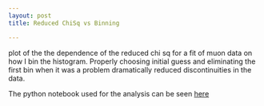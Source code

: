 ```yaml
---
layout: post
title: Reduced ChiSq vs Binning

---
```

plot of the the dependence of the reduced chi sq for a fit of muon data on how I bin the histogram. Properly choosing initial guess and eliminating the first bin when it was a problem dramatically reduced discontinuities in the data.

The python notebook used for the analysis can be seen [here](/Muon_Analysis.html)
      <div class="plotdiv" id="d22f30b2-43bb-4543-b732-7d387f2d017e"></div>
             <script type="text/javascript">
                 Bokeh.$(function() {
                 var all_models = [{"type": "Grid", "attributes": {"doc": "c4ad9999-1f37-4aef-939d-8ae4d0ccb175", "dimension": 0, "ticker": {"type": "BasicTicker", "id": "f966a68c-2a48-4de2-9055-d745ec2182d7"}, "plot": {"type": "Plot", "id": "25a35608-0709-4976-ad05-44312ebbe954"}, "grid_line_width": {"value": 1}, "grid_line_color": {"value": "white"}, "id": "6fe2ae0f-e7ff-439c-92b4-9e7e8a9f6d6d", "tags": []}, "id": "6fe2ae0f-e7ff-439c-92b4-9e7e8a9f6d6d"}, {"type": "ToolEvents", "attributes": {"tags": [], "geometries": [], "doc": "c4ad9999-1f37-4aef-939d-8ae4d0ccb175", "id": "56cf1a70-4b53-4ddd-81e5-f9704fee8cf8"}, "id": "56cf1a70-4b53-4ddd-81e5-f9704fee8cf8"}, {"type": "PlotContext", "attributes": {"tags": [], "children": [{"type": "Plot", "id": "25a35608-0709-4976-ad05-44312ebbe954"}], "doc": "c4ad9999-1f37-4aef-939d-8ae4d0ccb175", "id": "66878439-40e0-4541-aa46-da3436d88fc9"}, "id": "66878439-40e0-4541-aa46-da3436d88fc9"}, {"type": "GlyphRenderer", "attributes": {"nonselection_glyph": null, "selection_glyph": null, "glyph": {"type": "X", "id": "740d505d-b113-4aa9-af2c-ecc589d5da04"}, "tags": [], "doc": "c4ad9999-1f37-4aef-939d-8ae4d0ccb175", "data_source": {"type": "ColumnDataSource", "id": "99879399-5424-4db5-ac64-c77dbfe16194"}, "id": "802230a7-d2b4-443a-a832-ef0c33b1b13f"}, "id": "802230a7-d2b4-443a-a832-ef0c33b1b13f"}, {"type": "Grid", "attributes": {"doc": "c4ad9999-1f37-4aef-939d-8ae4d0ccb175", "dimension": 1, "ticker": {"type": "BasicTicker", "id": "cace7a4d-e396-4967-b789-810f9410e3cf"}, "plot": {"type": "Plot", "id": "25a35608-0709-4976-ad05-44312ebbe954"}, "grid_line_width": {"value": 1}, "grid_line_color": {"value": "white"}, "id": "d9f1d7f4-88a1-4e63-ae02-f03228eb335b", "tags": []}, "id": "d9f1d7f4-88a1-4e63-ae02-f03228eb335b"}, {"type": "BasicTickFormatter", "attributes": {"doc": "c4ad9999-1f37-4aef-939d-8ae4d0ccb175", "id": "947a3938-0afc-481a-8d27-7bb74de8fade", "tags": []}, "id": "947a3938-0afc-481a-8d27-7bb74de8fade"}, {"type": "BasicTickFormatter", "attributes": {"doc": "c4ad9999-1f37-4aef-939d-8ae4d0ccb175", "id": "4761e9a1-42c8-42aa-8556-b08938f041bf", "tags": []}, "id": "4761e9a1-42c8-42aa-8556-b08938f041bf"}, {"type": "GlyphRenderer", "attributes": {"nonselection_glyph": null, "selection_glyph": null, "glyph": {"type": "Circle", "id": "8a67b7f7-f5f4-44f7-a66b-0cc5643e94e2"}, "tags": [], "doc": "c4ad9999-1f37-4aef-939d-8ae4d0ccb175", "data_source": {"type": "ColumnDataSource", "id": "115c60fe-93a1-40d6-acad-714bc78c0b6d"}, "id": "d58ef2c1-317f-47b6-acae-49697b70c2d9"}, "id": "d58ef2c1-317f-47b6-acae-49697b70c2d9"}, {"type": "DataRange1d", "attributes": {"callback": null, "tags": [], "renderers": [], "names": [], "doc": "c4ad9999-1f37-4aef-939d-8ae4d0ccb175", "id": "ac485abc-14b0-4aec-a378-beedfd02e690"}, "id": "ac485abc-14b0-4aec-a378-beedfd02e690"}, {"type": "BasicTicker", "attributes": {"mantissas": [2, 5, 10], "tags": [], "doc": "c4ad9999-1f37-4aef-939d-8ae4d0ccb175", "id": "cace7a4d-e396-4967-b789-810f9410e3cf"}, "id": "cace7a4d-e396-4967-b789-810f9410e3cf"}, {"type": "BoxZoomTool", "attributes": {"tags": [], "plot": {"type": "Plot", "id": "25a35608-0709-4976-ad05-44312ebbe954"}, "doc": "c4ad9999-1f37-4aef-939d-8ae4d0ccb175", "dimensions": ["width", "height"], "id": "452b662c-24f9-47e2-81bd-da71a38a128b"}, "id": "452b662c-24f9-47e2-81bd-da71a38a128b"}, {"type": "DataRange1d", "attributes": {"callback": null, "tags": [], "renderers": [], "names": [], "doc": "c4ad9999-1f37-4aef-939d-8ae4d0ccb175", "id": "5667730b-2c22-4e64-8f9f-34bfaf048908"}, "id": "5667730b-2c22-4e64-8f9f-34bfaf048908"}, {"type": "LinearAxis", "attributes": {"axis_label_text_font_size": {"value": "11.000000pt"}, "ticker": {"type": "BasicTicker", "id": "cace7a4d-e396-4967-b789-810f9410e3cf"}, "axis_label_text_font": "sans-serif", "id": "2d58bcd5-a525-45c2-b289-0e9642d1d91d", "axis_label": "Reduced ChiSq", "major_label_text_font": "sans-serif", "plot": {"type": "Plot", "id": "25a35608-0709-4976-ad05-44312ebbe954"}, "doc": "c4ad9999-1f37-4aef-939d-8ae4d0ccb175", "formatter": {"type": "BasicTickFormatter", "id": "4761e9a1-42c8-42aa-8556-b08938f041bf"}, "axis_label_text_font_style": "normal", "major_label_text_font_style": "normal", "major_label_text_font_size": {"value": "10.000000pt"}, "tags": []}, "id": "2d58bcd5-a525-45c2-b289-0e9642d1d91d"}, {"type": "HelpTool", "attributes": {"tags": [], "plot": {"type": "Plot", "id": "25a35608-0709-4976-ad05-44312ebbe954"}, "doc": "c4ad9999-1f37-4aef-939d-8ae4d0ccb175", "id": "54e5aa48-7813-4773-92e7-7ecf8d1e40bd"}, "id": "54e5aa48-7813-4773-92e7-7ecf8d1e40bd"}, {"type": "ColumnDataSource", "attributes": {"doc": "c4ad9999-1f37-4aef-939d-8ae4d0ccb175", "column_names": ["Series 0", "Series 1"], "data": {"Series 0": [10.0, 11.0, 12.0, 13.0, 14.0, 15.0, 16.0, 17.0, 18.0, 19.0, 20.0, 21.0, 22.0, 23.0, 24.0, 25.0, 26.0, 27.0, 28.0, 29.0, 30.0, 31.0, 32.0, 33.0, 34.0, 35.0, 36.0, 37.0, 38.0, 39.0, 40.0, 41.0, 42.0, 43.0, 44.0, 45.0, 46.0, 47.0, 48.0, 49.0, 50.0, 51.0, 52.0, 53.0, 54.0, 55.0, 56.0, 57.0, 58.0, 59.0, 60.0, 61.0, 62.0, 63.0, 64.0, 65.0, 66.0, 67.0, 68.0, 69.0, 70.0, 71.0, 72.0, 73.0, 74.0, 75.0, 76.0, 77.0, 78.0, 79.0, 80.0, 81.0, 82.0, 83.0, 84.0, 85.0, 86.0, 87.0, 88.0, 89.0, 90.0, 91.0, 92.0, 93.0, 94.0, 95.0, 96.0, 97.0, 98.0, 99.0, 100.0, 101.0, 102.0, 103.0, 104.0, 105.0, 106.0, 107.0, 108.0, 109.0, 110.0, 111.0, 112.0, 113.0, 114.0, 115.0, 116.0, 117.0, 118.0, 119.0, 120.0, 121.0, 122.0, 123.0, 124.0, 125.0, 126.0, 127.0, 128.0, 129.0, 130.0, 131.0, 132.0, 133.0, 134.0, 135.0, 136.0, 137.0, 138.0, 139.0, 140.0, 141.0, 142.0, 143.0, 144.0, 145.0, 146.0, 147.0, 148.0, 149.0, 150.0, 151.0, 152.0, 153.0, 154.0, 155.0, 156.0, 157.0, 158.0, 159.0, 160.0, 161.0, 162.0, 163.0, 164.0, 165.0, 166.0, 167.0, 168.0, 169.0, 170.0, 171.0, 172.0, 173.0, 174.0, 175.0, 176.0, 177.0, 178.0, 179.0, 180.0, 181.0, 182.0, 183.0, 184.0, 185.0, 186.0, 187.0, 188.0, 189.0, 190.0, 191.0, 192.0, 193.0, 194.0, 195.0, 196.0, 197.0, 198.0, 199.0], "Series 1": [0.6707162899434128, 0.6420911553362976, 1.0072989698972563, 0.46521783096327457, 1.214144560803673, 0.24435832371238544, 0.6486158461415154, 0.4904201786800336, 0.7373861865072528, 0.8183766703822786, 0.5034992751569503, 0.7026246852006961, 0.4583349978452418, 0.3926965241335245, 0.7106952786322788, 0.6066729776858347, 0.7140055403796272, 0.3629286963292504, 0.8917167650785024, 0.7548963703535514, 0.4906106178308163, 0.6167756332682514, 0.4866785790305167, 0.6493535568608262, 0.41106732993739287, 0.7048912324374853, 0.6132631661923358, 0.5858454859416532, 0.7390909861673558, 0.488668453423405, 0.5368847116094584, 0.7072774126744226, 0.6743416302936872, 0.6276533278026556, 0.5878580543803562, 0.664890641427225, 0.5754482771994989, 0.7419459947638409, 0.6689625673075906, 0.7378287641912524, 0.8272204776063424, 0.60997118045647, 0.6461816940711882, 0.6568817253275057, 0.874336495095926, 0.7102636740645774, 0.8528174133913162, 0.7599748417469064, 0.7036151515244143, 0.8069166692284208, 0.8154686616769306, 0.7452586878775274, 0.8557911937960145, 0.6210413087173489, 1.2190666624009965, 0.5599294149729985, 0.9136322775218562, 0.7099471175142563, 0.7266300595258164, 0.7967950556512394, 1.0127020457093772, 0.7524766476617026, 0.7060890498418311, 0.7714856250318644, 1.0451421223323007, 0.7299493153156438, 0.9238136794451626, 0.7459242811324331, 0.8531583090704791, 0.7855176820396604, 0.9656784354345997, 0.8384373375784601, 0.9902950049365933, 0.8842357770656699, 0.8239488415268446, 1.0294536494512063, 0.9361369497755252, 1.0450722555967709, 1.1563330625732415, 0.6203708816437019, 0.9135024476225296, 0.7730875924688377, 0.9886392890443175, 1.0271209367867415, 0.9196559642604655, 0.9949010252171251, 0.9628817337223756, 1.0469561267968335, 0.9612605018784581, 0.795835377057134, 0.8191250620883993, 0.808626767461526, 1.0262500276048478, 0.7162303081372736, 0.8227084700453906, 1.1427294405304977, 0.9576876616508507, 1.2794397879761878, 0.9264244458114683, 0.9162384448744382, 0.8642075743504682, 0.8358269766642258, 1.015788535971304, 1.0556260208426638, 0.8787679372507365, 0.9707516811629395, 1.2533893179220785, 0.9378490795498865, 1.0820950817676178, 0.8539976122988894, 1.1155340887523197, 1.0661285762048691, 1.039798721235717, 0.9146177966763683, 0.8304145285883607, 0.846864182833651, 0.9414845847871317, 0.7570388137192835, 1.19167742494887, 0.9403615319991916, 0.8198308680472488, 1.1071289494179153, 1.259118519363661, 1.1694681017188597, 1.024529881938658, 1.1771923400658415, 0.934408998829814, 1.22006689984726, 0.9953939527805353, 1.0323112468983076, 1.1641286720081414, 0.9332843827448908, 0.8431588308236049, 0.8292725075567096, 0.8552991262844042, 0.940670693963178, 1.0656400784250455, 1.0411919148911752, 1.132870218804027, 1.240910200025388, 1.05567312677552, 1.0122476630387247, 1.168308572826784, 1.0705670211465559, 1.2059312750801257, 1.5653221643508828, 1.0012501308605037, 1.0643184196528372, 1.0728068344780017, 0.9946289130098344, 1.2885450416174598, 0.8814657888519353, 1.0393111908722674, 0.9961136118150369, 0.9591326104928439, 1.1079714171592725, 0.902138646675907, 0.8193469670454342, 1.1569786929484227, 1.0181642595937574, 1.126563627323591, 1.0072087178143148, 0.9945450232545981, 1.2046218219724194, 1.2099804685037012, 1.1219114265338, 1.0442794158081175, 1.2606999312036962, 1.2119429046313575, 1.245169846791505, 1.1821539821758758, 1.1402845862392232, 1.3160957124504185, 1.2393780588623933, 1.258551649734338, 1.311241654658646, 1.2996062016851193, 1.164496382195483, 1.336107101137325, 1.2032447538189173, 1.08380074356766, 1.2368308234461842, 1.2039039162928036, 1.0024985537319502, 1.1225497957456074, 0.9659632770399929, 1.1268786746050503, 1.106057561498524, 1.0058729204838113, 0.9884459266830264]}, "tags": [], "callback": null, "selected": {"1d": {"indices": []}, "2d": {"indices": []}, "0d": {"indices": [], "flag": false}}, "id": "115c60fe-93a1-40d6-acad-714bc78c0b6d"}, "id": "115c60fe-93a1-40d6-acad-714bc78c0b6d"}, {"type": "LinearAxis", "attributes": {"axis_label_text_font_size": {"value": "11.000000pt"}, "ticker": {"type": "BasicTicker", "id": "f966a68c-2a48-4de2-9055-d745ec2182d7"}, "axis_label_text_font": "sans-serif", "id": "2668c989-c65c-4b2e-8661-22efebd4dbd9", "axis_label": "Number of Bins", "major_label_text_font": "sans-serif", "plot": {"type": "Plot", "id": "25a35608-0709-4976-ad05-44312ebbe954"}, "doc": "c4ad9999-1f37-4aef-939d-8ae4d0ccb175", "formatter": {"type": "BasicTickFormatter", "id": "947a3938-0afc-481a-8d27-7bb74de8fade"}, "axis_label_text_font_style": "normal", "major_label_text_font_style": "normal", "major_label_text_font_size": {"value": "10.000000pt"}, "tags": []}, "id": "2668c989-c65c-4b2e-8661-22efebd4dbd9"}, {"type": "ResetTool", "attributes": {"tags": [], "plot": {"type": "Plot", "id": "25a35608-0709-4976-ad05-44312ebbe954"}, "doc": "c4ad9999-1f37-4aef-939d-8ae4d0ccb175", "id": "a096e9ea-084f-448c-b158-ff2230d1b16a"}, "id": "a096e9ea-084f-448c-b158-ff2230d1b16a"}, {"type": "BasicTicker", "attributes": {"mantissas": [2, 5, 10], "tags": [], "doc": "c4ad9999-1f37-4aef-939d-8ae4d0ccb175", "id": "f966a68c-2a48-4de2-9055-d745ec2182d7"}, "id": "f966a68c-2a48-4de2-9055-d745ec2182d7"}, {"type": "ColumnDataSource", "attributes": {"doc": "c4ad9999-1f37-4aef-939d-8ae4d0ccb175", "column_names": ["name"], "data": {"name": "ax_end"}, "tags": [], "callback": null, "selected": {"1d": {"indices": []}, "2d": {"indices": []}, "0d": {"indices": [], "flag": false}}, "id": "99879399-5424-4db5-ac64-c77dbfe16194"}, "id": "99879399-5424-4db5-ac64-c77dbfe16194"}, {"type": "Circle", "attributes": {"line_alpha": {"value": 1.0}, "tags": [], "doc": "c4ad9999-1f37-4aef-939d-8ae4d0ccb175", "x": {"field": "Series 0"}, "line_color": {"value": "#000000"}, "fill_alpha": {"value": 1.0}, "fill_color": {"value": "#000000"}, "line_width": {"value": 0.0}, "y": {"field": "Series 1"}, "size": {"value": 7.0, "units": "screen"}, "id": "8a67b7f7-f5f4-44f7-a66b-0cc5643e94e2"}, "id": "8a67b7f7-f5f4-44f7-a66b-0cc5643e94e2"}, {"type": "WheelZoomTool", "attributes": {"tags": [], "plot": {"type": "Plot", "id": "25a35608-0709-4976-ad05-44312ebbe954"}, "doc": "c4ad9999-1f37-4aef-939d-8ae4d0ccb175", "dimensions": ["width", "height"], "id": "6e196816-1efd-4fa5-8a47-a2f28aac34fd"}, "id": "6e196816-1efd-4fa5-8a47-a2f28aac34fd"}, {"type": "Plot", "attributes": {"right": [], "tool_events": {"type": "ToolEvents", "id": "56cf1a70-4b53-4ddd-81e5-f9704fee8cf8"}, "extra_y_ranges": {}, "id": "25a35608-0709-4976-ad05-44312ebbe954", "doc": "c4ad9999-1f37-4aef-939d-8ae4d0ccb175", "x_range": {"type": "DataRange1d", "id": "ac485abc-14b0-4aec-a378-beedfd02e690"}, "left": [{"type": "LinearAxis", "id": "2d58bcd5-a525-45c2-b289-0e9642d1d91d"}], "background_fill": "#EAEAF2", "tags": [], "plot_width": 640, "below": [{"type": "LinearAxis", "id": "2668c989-c65c-4b2e-8661-22efebd4dbd9"}], "extra_x_ranges": {}, "y_range": {"type": "DataRange1d", "id": "5667730b-2c22-4e64-8f9f-34bfaf048908"}, "renderers": [{"type": "LinearAxis", "id": "2668c989-c65c-4b2e-8661-22efebd4dbd9"}, {"type": "Grid", "id": "6fe2ae0f-e7ff-439c-92b4-9e7e8a9f6d6d"}, {"type": "LinearAxis", "id": "2d58bcd5-a525-45c2-b289-0e9642d1d91d"}, {"type": "Grid", "id": "d9f1d7f4-88a1-4e63-ae02-f03228eb335b"}, {"type": "GlyphRenderer", "id": "802230a7-d2b4-443a-a832-ef0c33b1b13f"}, {"type": "GlyphRenderer", "id": "d58ef2c1-317f-47b6-acae-49697b70c2d9"}], "title": "", "above": [], "tools": [{"type": "PanTool", "id": "a07f3421-18e1-4c7e-87d9-ee8fdb1c0a2d"}, {"type": "WheelZoomTool", "id": "6e196816-1efd-4fa5-8a47-a2f28aac34fd"}, {"type": "BoxZoomTool", "id": "452b662c-24f9-47e2-81bd-da71a38a128b"}, {"type": "PreviewSaveTool", "id": "0fd2374d-2d70-4085-ac97-b0eda78ba98b"}, {"type": "ResizeTool", "id": "e2381769-0836-4c9e-aac3-512707127808"}, {"type": "ResetTool", "id": "a096e9ea-084f-448c-b158-ff2230d1b16a"}, {"type": "HelpTool", "id": "54e5aa48-7813-4773-92e7-7ecf8d1e40bd"}], "plot_height": 440}, "id": "25a35608-0709-4976-ad05-44312ebbe954"}, {"type": "ResizeTool", "attributes": {"tags": [], "plot": {"type": "Plot", "id": "25a35608-0709-4976-ad05-44312ebbe954"}, "doc": "c4ad9999-1f37-4aef-939d-8ae4d0ccb175", "id": "e2381769-0836-4c9e-aac3-512707127808"}, "id": "e2381769-0836-4c9e-aac3-512707127808"}, {"type": "PreviewSaveTool", "attributes": {"tags": [], "plot": {"type": "Plot", "id": "25a35608-0709-4976-ad05-44312ebbe954"}, "doc": "c4ad9999-1f37-4aef-939d-8ae4d0ccb175", "id": "0fd2374d-2d70-4085-ac97-b0eda78ba98b"}, "id": "0fd2374d-2d70-4085-ac97-b0eda78ba98b"}, {"type": "PanTool", "attributes": {"tags": [], "plot": {"type": "Plot", "id": "25a35608-0709-4976-ad05-44312ebbe954"}, "doc": "c4ad9999-1f37-4aef-939d-8ae4d0ccb175", "dimensions": ["width", "height"], "id": "a07f3421-18e1-4c7e-87d9-ee8fdb1c0a2d"}, "id": "a07f3421-18e1-4c7e-87d9-ee8fdb1c0a2d"}, {"type": "X", "attributes": {"doc": "c4ad9999-1f37-4aef-939d-8ae4d0ccb175", "id": "740d505d-b113-4aa9-af2c-ecc589d5da04", "tags": []}, "id": "740d505d-b113-4aa9-af2c-ecc589d5da04"}];
                 Bokeh.load_models(all_models);
                 var plots = [{'modeltype': 'PlotContext', 'modelid': '66878439-40e0-4541-aa46-da3436d88fc9', 'elementid': 'd22f30b2-43bb-4543-b732-7d387f2d017e'}];
                 for (idx in plots) {
                   var plot = plots[idx];
                   var model = Bokeh.Collections(plot.modeltype).get(plot.modelid);
                   Bokeh.logger.info('Realizing plot:')
                   Bokeh.logger.info(' - modeltype: ' + plot.modeltype);
                   Bokeh.logger.info(' - modelid: ' + plot.modelid);
                   Bokeh.logger.info(' - elementid: ' + plot.elementid);
                   var view = new model.default_view({
                     model: model,
                     el: '#' + plot.elementid
                   });
                   Bokeh.index[plot.modelid] = view;
                 }
             });
             </script>

<div class="plotdiv" id="d22f30b2-43bb-4543-b732-7d387f2d017e"></div>
